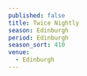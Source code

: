 ```yaml
---
published: false
title: Twice Nightly
season: Edinburgh
period: Edinburgh
season_sort: 410
venue:
  - Edinburgh
---
```



